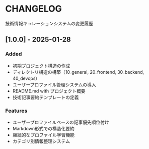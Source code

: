 # CHANGELOG

技術情報キュレーションシステムの変更履歴

## [1.0.0] - 2025-01-28

### Added
- 初期プロジェクト構造の作成
- ディレクトリ構造の構築（10_general, 20_frontend, 30_backend, 40_devops）
- ユーザープロファイル管理システムの導入
- README.md with プロジェクト概要
- 技術記事要約テンプレートの定義

### Features
- ユーザープロファイルベースの記事優先順位付け
- Markdown形式での構造化要約
- 継続的なプロファイル学習機能
- カテゴリ別情報整理システム